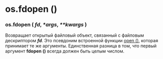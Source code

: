 # os.fdopen \(\)

### os.fdopen \( _fd_, _\*args_, _\*\*kwargs_ \)

Возвращает открытый файловый объект, связанный с файловым дескриптором _**fd**_. Это псевдоним встроенной функции [open \(\)](../../../vstroennye-funkcii/open.md), которая принимает те же аргументы. Единственная разница в том, что первый аргумент **fdopen \(\)** всегда должен быть целым числом.


